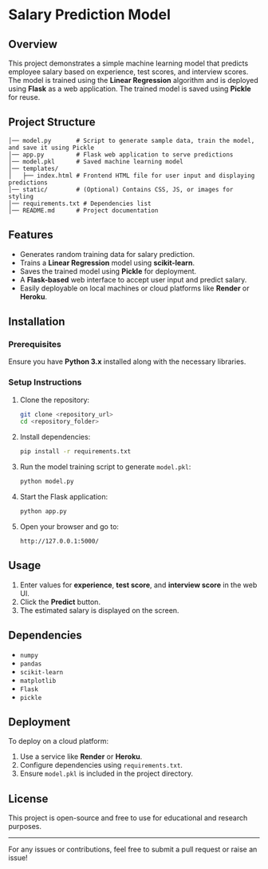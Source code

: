 # Salary Prediction Model

## Overview
This project demonstrates a simple machine learning model that predicts employee salary based on experience, test scores, and interview scores. The model is trained using the **Linear Regression** algorithm and is deployed using **Flask** as a web application. The trained model is saved using **Pickle** for reuse.

## Project Structure
```
│── model.py       # Script to generate sample data, train the model, and save it using Pickle
│── app.py         # Flask web application to serve predictions
│── model.pkl      # Saved machine learning model
│── templates/
│   ├── index.html # Frontend HTML file for user input and displaying predictions
│── static/        # (Optional) Contains CSS, JS, or images for styling
│── requirements.txt # Dependencies list
│── README.md      # Project documentation
```

## Features
- Generates random training data for salary prediction.
- Trains a **Linear Regression** model using **scikit-learn**.
- Saves the trained model using **Pickle** for deployment.
- A **Flask-based** web interface to accept user input and predict salary.
- Easily deployable on local machines or cloud platforms like **Render** or **Heroku**.

## Installation

### Prerequisites
Ensure you have **Python 3.x** installed along with the necessary libraries.

### Setup Instructions
1. Clone the repository:
   ```bash
   git clone <repository_url>
   cd <repository_folder>
   ```
2. Install dependencies:
   ```bash
   pip install -r requirements.txt
   ```
3. Run the model training script to generate `model.pkl`:
   ```bash
   python model.py
   ```
4. Start the Flask application:
   ```bash
   python app.py
   ```
5. Open your browser and go to:
   ```
   http://127.0.0.1:5000/
   ```

## Usage
1. Enter values for **experience**, **test score**, and **interview score** in the web UI.
2. Click the **Predict** button.
3. The estimated salary is displayed on the screen.

## Dependencies
- `numpy`
- `pandas`
- `scikit-learn`
- `matplotlib`
- `Flask`
- `pickle`

## Deployment
To deploy on a cloud platform:
1. Use a service like **Render** or **Heroku**.
2. Configure dependencies using `requirements.txt`.
3. Ensure `model.pkl` is included in the project directory.

## License
This project is open-source and free to use for educational and research purposes.

---
For any issues or contributions, feel free to submit a pull request or raise an issue!
